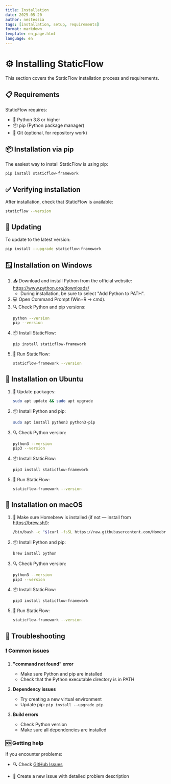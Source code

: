 ```yaml
---
title: Installation
date: 2025-05-20
author: nestessia
tags: [installation, setup, requirements]
format: markdown
template: en_page.html
language: en
---
```


# ⚙️ Installing StaticFlow

This section covers the StaticFlow installation process and requirements.

## 📋 Requirements

StaticFlow requires:

- 🐍 Python 3.8 or higher
- 📦 pip (Python package manager)
- 🔧 Git (optional, for repository work)

## 📦 Installation via pip

The easiest way to install StaticFlow is using pip:

```bash
pip install staticflow-framework
```

## ✅ Verifying installation

After installation, check that StaticFlow is available:

```bash
staticflow --version
```

## 🔄 Updating

To update to the latest version:

```bash
pip install --upgrade staticflow-framework
```

## 🪟 Installation on Windows

1. 📥 Download and install Python from the official website: https://www.python.org/downloads/
   - During installation, be sure to select "Add Python to PATH".
2. 💻 Open Command Prompt (Win+R → cmd).
3. 🔍 Check Python and pip versions:
   ```bash
   python --version
   pip --version
   ```
4. 📦 Install StaticFlow:
   ```bash
   pip install staticflow-framework
   ```
5. 🚀 Run StaticFlow:
   ```bash
   staticflow-framework --version
   ```

## 🐧 Installation on Ubuntu

1. 🔄 Update packages:
   ```bash
   sudo apt update && sudo apt upgrade
   ```
2. 📦 Install Python and pip:
   ```bash
   sudo apt install python3 python3-pip
   ```
3. 🔍 Check Python version:
   ```bash
   python3 --version
   pip3 --version
   ```
4. 📦 Install StaticFlow:
   ```bash
   pip3 install staticflow-framework
   ```
5. 🚀 Run StaticFlow:
   ```bash
   staticflow-framework --version
   ```

## 🍎 Installation on macOS

1. 🍺 Make sure Homebrew is installed (if not — install from https://brew.sh/):
   ```bash
   /bin/bash -c "$(curl -fsSL https://raw.githubusercontent.com/Homebrew/install/HEAD/install.sh)"
   ```
2. 📦 Install Python and pip:
   ```bash
   brew install python
   ```
3. 🔍 Check Python version:
   ```bash
   python3 --version
   pip3 --version
   ```
4. 📦 Install StaticFlow:
   ```bash
   pip3 install staticflow-framework
   ```
5. 🚀 Run StaticFlow:
   ```bash
   staticflow-framework --version
   ```

## 🔧 Troubleshooting

### ❗ Common issues

1. **"command not found" error**
   - Make sure Python and pip are installed
   - Check that the Python executable directory is in PATH

2. **Dependency issues**
   - Try creating a new virtual environment
   - Update pip: `pip install --upgrade pip`

3. **Build errors**
   - Check Python version
   - Make sure all dependencies are installed

### 🆘 Getting help

If you encounter problems:

- 🔍 Check [GitHub Issues](https://github.com/nestessia/StaticFlow-diploma/issues)

- 📝 Create a new issue with detailed problem description 